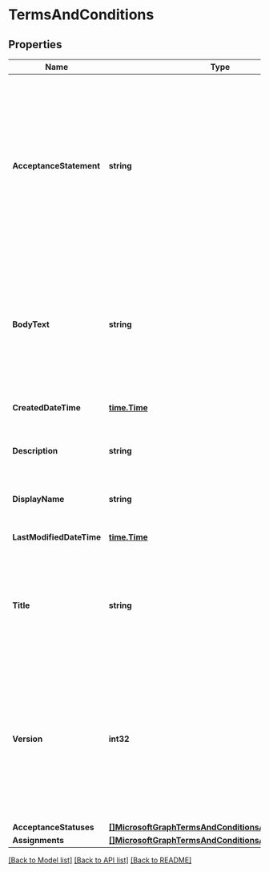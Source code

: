 # TermsAndConditions

## Properties

Name | Type | Description | Notes
------------ | ------------- | ------------- | -------------
**AcceptanceStatement** | **string** | Administrator-supplied explanation of the terms and conditions, typically describing what it means to accept the terms and conditions set out in the T&amp;C policy. This is shown to the user on prompts to accept the T&amp;C policy. | [optional] 
**BodyText** | **string** | Administrator-supplied body text of the terms and conditions, typically the terms themselves. This is shown to the user on prompts to accept the T&amp;C policy. | [optional] 
**CreatedDateTime** | [**time.Time**](time.Time.md) | DateTime the object was created. | [optional] 
**Description** | **string** | Administrator-supplied description of the T&amp;C policy. | [optional] 
**DisplayName** | **string** | Administrator-supplied name for the T&amp;C policy.  | [optional] 
**LastModifiedDateTime** | [**time.Time**](time.Time.md) | DateTime the object was last modified. | [optional] 
**Title** | **string** | Administrator-supplied title of the terms and conditions. This is shown to the user on prompts to accept the T&amp;C policy. | [optional] 
**Version** | **int32** | Integer indicating the current version of the terms. Incremented when an administrator makes a change to the terms and wishes to require users to re-accept the modified T&amp;C policy. | [optional] 
**AcceptanceStatuses** | [**[]MicrosoftGraphTermsAndConditionsAcceptanceStatus**](microsoft.graph.termsAndConditionsAcceptanceStatus.md) |  | [optional] 
**Assignments** | [**[]MicrosoftGraphTermsAndConditionsAssignment**](microsoft.graph.termsAndConditionsAssignment.md) |  | [optional] 

[[Back to Model list]](../README.md#documentation-for-models) [[Back to API list]](../README.md#documentation-for-api-endpoints) [[Back to README]](../README.md)


